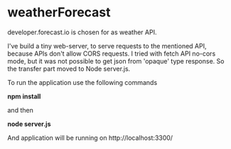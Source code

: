 # weatherForecast

developer.forecast.io is chosen for as weather API.

I've build a tiny web-server, to serve requests to the mentioned API, because APIs don't allow CORS requests.
I tried with fetch API no-cors mode, but it was not possible to get json from 'opaque' type response. So the transfer part 
moved to Node server.js.

To run the application use the following commands

**npm install**

and then

**node server.js**

And application will be running on http://localhost:3300/
